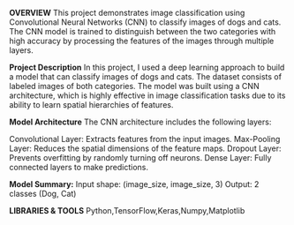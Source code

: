 
**OVERVIEW**
This project demonstrates image classification using Convolutional Neural Networks (CNN) to classify images of dogs and cats. The CNN model is trained to distinguish between the two categories with high accuracy by processing the features of the images through multiple layers.

**Project Description**
In this project, I used a deep learning approach to build a model that can classify images of dogs and cats. The dataset consists of labeled images of both categories. The model was built using a CNN architecture, which is highly effective in image classification tasks due to its ability to learn spatial hierarchies of features.

**Model Architecture**
The CNN architecture includes the following layers:

Convolutional Layer: Extracts features from the input images.
Max-Pooling Layer: Reduces the spatial dimensions of the feature maps.
Dropout Layer: Prevents overfitting by randomly turning off neurons.
Dense Layer: Fully connected layers to make predictions.

**Model Summary:**
Input shape: (image_size, image_size, 3)
Output: 2 classes (Dog, Cat)

**LIBRARIES & TOOLS**
Python,TensorFlow,Keras,Numpy,Matplotlib
